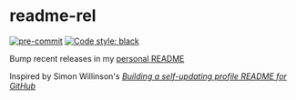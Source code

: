 # readme-rel
[![pre-commit](https://img.shields.io/badge/pre--commit-enabled-brightgreen?logo=pre-commit&logoColor=white)](https://github.com/pre-commit/pre-commit)
[![Code style: black](https://img.shields.io/badge/code%20style-black-black)](https://github.com/psf/black)

Bump recent releases in my [personal README](https://github.com/sco1/sco1/blob/master/README.md)

Inspired by Simon Willinson's [*Building a self-updating profile README for GitHub*](https://simonwillison.net/2020/Jul/10/self-updating-profile-readme/)
